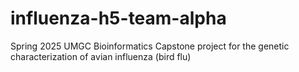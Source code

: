 # influenza-h5-team-alpha
Spring 2025 UMGC Bioinformatics Capstone project for the genetic characterization of avian influenza (bird flu)
